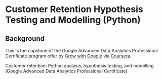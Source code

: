 # Customer Retention Hypothesis Testing and Modelling (Python)

## Background

This is the capstone of the Google Advanced Data Analytics Professional Certificate program offer by [Grow with Google](https://grow.google/certificates/advanced-data-analytics/) via [Coursera](https://www.coursera.org/google-certificates/advanced-data-analytics-certificate?utm_source=google&utm_medium=institutions&utm_campaign=sou--direct__med--none-direct__cam--gwgsite__con--null__ter--null&gwg_campaign_id=undefined&gwg_exp=null).

Customer retention: Python analysis, hypothesis testing, and modelling (Google Advanced Data Analytics Professional Certificate)
